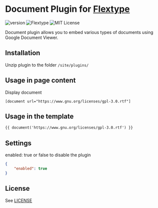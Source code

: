 # Document Plugin for [Flextype](http://flextype.org/)
![version](https://img.shields.io/badge/version-1.2.0-brightgreen.svg?style=flat-square)
![Flextype](https://img.shields.io/badge/Flextype-0.9.0-green.svg?style=flat-square)
![MIT License](https://img.shields.io/badge/license-MIT-blue.svg?style=flat-square)

Document plugin allows you to embed various types of documents using Google Document Viewer.

## Installation
Unzip plugin to the folder `/site/plugins/`

## Usage in page content

Display document
```
[document url="https://www.gnu.org/licenses/gpl-3.0.rtf"]
```

## Usage in the template

```html
{{ document('https://www.gnu.org/licenses/gpl-3.0.rtf') }}
```

## Settings

enabled: true or false to disable the plugin

```json
{
    "enabled": true
}

```

## License
See [LICENSE](https://github.com/flextype-plugins/document/blob/master/LICENSE)
